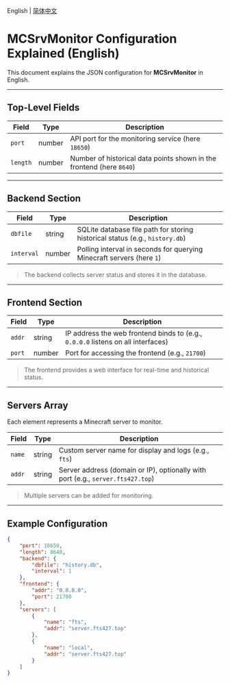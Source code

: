 English | [简体中文](docs/config.zh-CN.md)

# MCSrvMonitor Configuration Explained (English)  

This document explains the JSON configuration for **MCSrvMonitor** in English.

---

## Top-Level Fields

| Field | Type | Description |
|-------|------|-------------|
| `port` | number | API port for the monitoring service (here `18650`) |
| `length` | number | Number of historical data points shown in the frontend (here `8640`) |

---

## Backend Section

| Field | Type | Description |
|-------|------|-------------|
| `dbfile` | string | SQLite database file path for storing historical status (e.g., `history.db`) |
| `interval` | number | Polling interval in seconds for querying Minecraft servers (here `1`) |

> The backend collects server status and stores it in the database.

---

## Frontend Section

| Field | Type | Description |
|-------|------|-------------|
| `addr` | string | IP address the web frontend binds to (e.g., `0.0.0.0` listens on all interfaces) |
| `port` | number | Port for accessing the frontend (e.g., `21700`) |

> The frontend provides a web interface for real-time and historical status.

---

## Servers Array

Each element represents a Minecraft server to monitor.  

| Field | Type | Description |
|-------|------|-------------|
| `name` | string | Custom server name for display and logs (e.g., `fts`) |
| `addr` | string | Server address (domain or IP), optionally with port (e.g., `server.fts427.top`) |

> Multiple servers can be added for monitoring.

---

## Example Configuration

```json
{
    "port": 18650,
    "length": 8640,
    "backend": {
        "dbfile": "history.db",
        "interval": 1
    },
    "frontend": {
        "addr": "0.0.0.0",
        "port": 21700
    },
    "servers": [
        {
            "name": "fts",
            "addr": "server.fts427.top"
        },
        {
            "name": "local",
            "addr": "server.fts427.top"
        }
    ]
}
